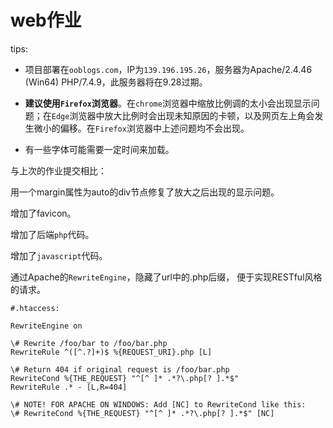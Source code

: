 # web作业

tips:

+ 项目部署在`ooblogs.com`，IP为`139.196.195.26`，服务器为Apache/2.4.46 (Win64) PHP/7.4.9，此服务器将在9.28过期。

+ **建议使用`Firefox`浏览器**。在`chrome`浏览器中缩放比例调的太小会出现显示问题；在`Edge`浏览器中放大比例时会出现未知原因的卡顿，以及网页左上角会发生微小的偏移。在`Firefox`浏览器中上述问题均不会出现。

+ 有一些字体可能需要一定时间来加载。

与上次的作业提交相比：

用一个margin属性为auto的div节点修复了放大之后出现的显示问题。

增加了favicon。

增加了后端`php`代码。

增加了`javascript`代码。

通过Apache的`RewriteEngine`，隐藏了url中的.php后缀， 便于实现RESTful风格的请求。
```
#.htaccess:

RewriteEngine on

\# Rewrite /foo/bar to /foo/bar.php
RewriteRule ^([^.?]+)$ %{REQUEST_URI}.php [L]

\# Return 404 if original request is /foo/bar.php
RewriteCond %{THE_REQUEST} "^[^ ]* .*?\.php[? ].*$"
RewriteRule .* - [L,R=404]

\# NOTE! FOR APACHE ON WINDOWS: Add [NC] to RewriteCond like this:
\# RewriteCond %{THE_REQUEST} "^[^ ]* .*?\.php[? ].*$" [NC]
```
